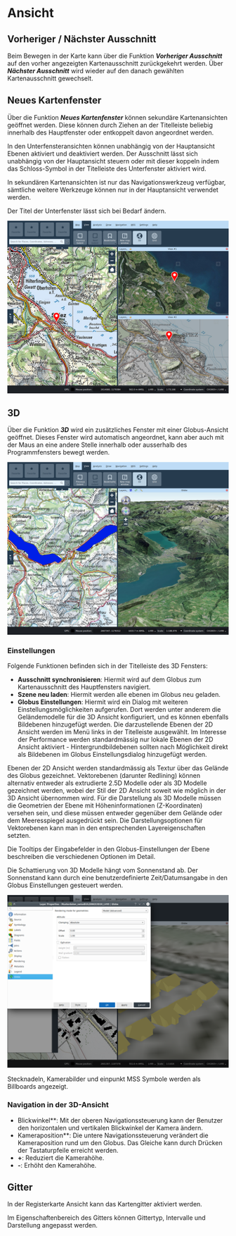 <!-- WARNING: This file is autogenerated by csv2md.py -->
# Ansicht


## <a name="sec0"></a>Vorheriger / Nächster Ausschnitt

Beim Bewegen in der Karte kann über die Funktion **_Vorheriger Ausschnitt_** auf den vorher angezeigten Kartenausschnitt zurückgekehrt werden. Über **_Nächster Ausschnitt_** wird wieder auf den danach gewählten Kartenausschnitt gewechselt.


## <a name="sec1"></a>Neues Kartenfenster

Über die Funktion **_Neues Kartenfenster_** können sekundäre Kartenansichten geöffnet werden. Diese können durch Ziehen an der Titelleiste beliebig innerhalb des Hauptfenster oder entkoppelt davon angeordnet werden.

In den Unterfensteransichten können unabhängig von der Hauptansicht Ebenen aktiviert und deaktiviert werden. Der Ausschnitt lässt sich unabhängig von der Hauptansicht steuern oder mit dieser koppeln indem das Schloss-Symbol in der Titelleiste des Unterfenster aktiviert wird.

In sekundären Kartenansichten ist nur das Navigationswerkzeug verfügbar, sämtliche weitere Werkzeuge können nur in der Hauptansicht verwendet werden.

Der Titel der Unterfenster lässt sich bei Bedarf ändern.

<img src="/media/image13.png" />


## <a name="sec2"></a>3D

Über die Funktion **_3D_** wird ein zusätzliches Fenster mit einer Globus-Ansicht geöffnet. Dieses Fenster wird automatisch angeordnet, kann aber auch mit der Maus an eine andere Stelle innerhalb oder ausserhalb des Programmfensters bewegt werden.

<img src="/media/image14.png" />

### Einstellungen

Folgende Funktionen befinden sich in der Titelleiste des 3D Fensters:

+ **Ausschnitt synchronisieren**: Hiermit wird auf dem Globus zum Kartenausschnitt des Hauptfensters navigiert.
+ **Szene neu laden**: Hiermit werden alle ebenen im Globus neu geladen.
+ **Globus Einstellungen**: Hiermit wird ein Dialog mit weiteren Einstellungsmöglichkeiten aufgerufen. Dort werden unter anderem die Geländemodelle für die 3D Ansicht konfiguriert, und es können ebenfalls Bildebenen hinzugefügt werden. Die darzustellende Ebenen der 2D Ansicht werden im Menü links in der Titelleiste ausgewählt. Im Interesse der Performance werden standardmässig nur lokale Ebenen der 2D Ansicht aktiviert - Hintergrundbildebenen sollten nach Möglichkeit direkt als Bildebenen im Globus Einstellungsdialog hinzugefügt werden.

Ebenen der 2D Ansicht werden standardmässig als Textur über das Gelände des Globus gezeichnet. Vektorebenen (darunter Redlining) können alternativ entweder als extrudierte 2.5D Modelle oder als 3D Modelle gezeichnet werden, wobei der Stil der 2D Ansicht soweit wie möglich in der 3D Ansicht übernommen wird. Für die Darstellung als 3D Modelle müssen die Geometrien der Ebene mit Höheninformationen (Z-Koordinaten) versehen sein, und diese müssen entweder gegenüber dem Gelände oder dem Meeresspiegel ausgedrückt sein. Die Darstellungsoptionen für Vektorebenen kann man in den entsprechenden Layereigenschaften setzten.

Die Tooltips der Eingabefelder in den Globus-Einstellungen der Ebene beschreiben die verschiedenen Optionen im Detail.

Die Schattierung von 3D Modelle hängt vom Sonnenstand ab. Der Sonnenstand kann durch eine benutzerdefinierte Zeit/Datumsangabe in den Globus Einstellungen gesteuert werden.

<img src="/media/image15.png" />

Stecknadeln, Kamerabilder und einpunkt MSS Symbole werden als Billboards angezeigt.


### Navigation in der 3D-Ansicht

+ Blickwinkel**: Mit der oberen Navigationssteuerung kann der Benutzer den horizontalen und vertikalen Blickwinkel der Kamera ändern.
+ Kameraposition**: Die untere Navigationssteuerung verändert die Kameraposition rund um den Globus. Das Gleiche kann durch Drücken der Tastaturpfeile erreicht werden.
+ **+**: Reduziert die Kamerahöhe.
+ **-**: Erhöht den Kamerahöhe.


## <a name="sec3"></a>Gitter

In der Registerkarte Ansicht kann das Kartengitter aktiviert werden.

Im Eigenschaftenbereich des Gitters können Gittertyp, Intervalle und Darstellung angepasst werden.

